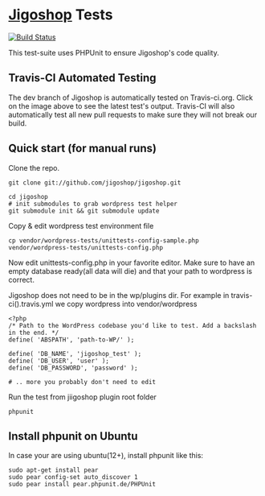 [Jigoshop](http://jigoshop.com) Tests
=================

[![Build Status](https://secure.travis-ci.org/jigoshop/jigoshop.png?branch=dev)](http://travis-ci.org/jigoshop/jigoshop)

This test-suite uses PHPUnit to ensure Jigoshop's code quality.

Travis-CI Automated Testing
-----------

The dev branch of Jigoshop is automatically tested on Travis-ci.org. 
Click on the image above to see the latest test's output.
Travis-CI will also automatically test all new pull requests to make sure they will not break our build.


Quick start (for manual runs)
-----------

Clone the repo.

    git clone git://github.com/jigoshop/jigoshop.git

    cd jigoshop
    # init submodules to grab wordpress test helper
    git submodule init && git submodule update


Copy & edit wordpress test environment file

    cp vendor/wordpress-tests/unittests-config-sample.php vendor/wordpress-tests/unittests-config.php

Now edit unittests-config.php in your favorite editor. Make sure to have an empty database ready(all data will die) and
that your path to wordpress is correct.

Jigoshop does not need to be in the wp/plugins dir. For example in travis-ci().travis.yml we copy wordpress into vendor/wordpress

    <?php
    /* Path to the WordPress codebase you'd like to test. Add a backslash in the end. */
    define( 'ABSPATH', 'path-to-WP/' );

    define( 'DB_NAME', 'jigoshop_test' );
    define( 'DB_USER', 'user' );
    define( 'DB_PASSWORD', 'password' );

    # .. more you probably don't need to edit


Run the test from jiigoshop plugin root folder

    phpunit


Install phpunit on Ubuntu
-----------

In case your are using ubuntu(12+), install phpunit like this:

    sudo apt-get install pear
    sudo pear config-set auto_discover 1
    sudo pear install pear.phpunit.de/PHPUnit
	